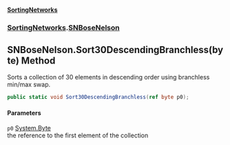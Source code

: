 #### [SortingNetworks](index.md 'index')
### [SortingNetworks](SortingNetworks.md 'SortingNetworks').[SNBoseNelson](SortingNetworks_SNBoseNelson.md 'SortingNetworks.SNBoseNelson')
## SNBoseNelson.Sort30DescendingBranchless(byte) Method
Sorts a collection of 30 elements in descending order using branchless min/max swap.  
```csharp
public static void Sort30DescendingBranchless(ref byte p0);
```
#### Parameters
<a name='SortingNetworks_SNBoseNelson_Sort30DescendingBranchless(byte)_p0'></a>
`p0` [System.Byte](https://docs.microsoft.com/en-us/dotnet/api/System.Byte 'System.Byte')  
the reference to the first element of the collection
  
